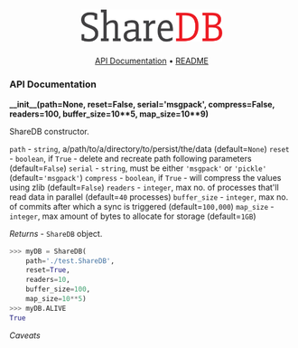﻿<h1 align="center">
	<a href="https://github.com/ayaanhossain/ShareDB/">
		<img src="../logo/logo.svg"  alt="ShareDB" width="250"/>
    </a>
</h1>

<p align="center">
  <a href="#api-documentation">API Documentation</a> •
  <a href="../README.md">README</a>
</p>

### API Documentation
**\_\_init__(path=None, reset=False, serial='msgpack', compress=False, readers=100, buffer_size=10\*\*5, map_size=10\*\*9)**

ShareDB constructor.

`path` - `string`, a/path/to/a/directory/to/persist/the/data (default=`None`)
`reset` - `boolean`, if `True` - delete and recreate path following parameters (default=`False`)
`serial` - `string`, must be either `'msgpack'` or `'pickle'` (default=`'msgpack'`)
`compress` - `boolean`, if `True` - will compress the values using zlib (default=`False`)
`readers` - `integer`, max no. of processes that'll read data in parallel (default=`40` processes)
`buffer_size` - `integer`, max no. of commits after which a sync is triggered (default=`100,000`)
`map_size` - `integer`, max amount of bytes to allocate for storage (default=`1GB`)

_Returns_ - `ShareDB` object.
```python
>>> myDB = ShareDB(
	path='./test.ShareDB',
	reset=True,
	readers=10,
	buffer_size=100,
	map_size=10**5)
>>> myDB.ALIVE
True
```

_Caveats_
